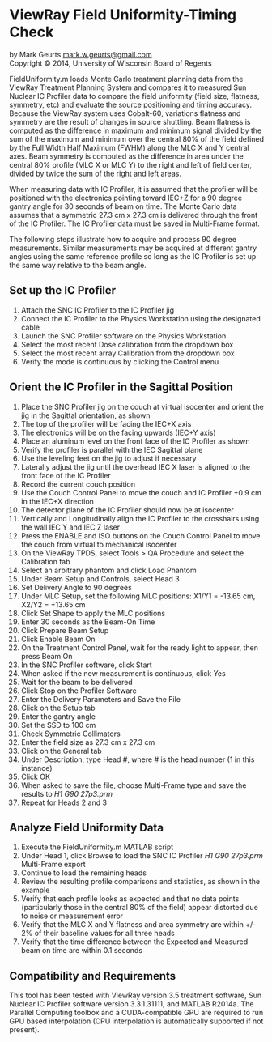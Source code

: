 ViewRay Field Uniformity-Timing Check
===========

by Mark Geurts <mark.w.geurts@gmail.com>
<br>Copyright &copy; 2014, University of Wisconsin Board of Regents

FieldUniformity.m loads Monte Carlo treatment planning data from the ViewRay Treatment Planning System and compares it to measured Sun Nuclear IC Profiler data to compare the field uniformity (field size, flatness, symmetry, etc) and evaluate the source positioning and timing accuracy.  Because the ViewRay system uses Cobalt-60, variations flatness and symmetry are the result of changes in source shuttling. Beam flatness is computed as the difference in maximum and minimum signal divided by the sum of the maximum and minimum over the central 80% of the field defined by the Full Width Half Maximum (FWHM) along the MLC X and Y central axes. Beam symmetry is computed as the difference in area under the central 80% profile (MLC X or MLC Y) to the right and left of field center, divided by twice the sum of the right and left areas. 

When measuring data with IC Profiler, it is assumed that the profiler will be positioned with the electronics pointing toward IEC+Z for a 90 degree gantry angle for 30 seconds of beam on time. The Monte Carlo data assumes that a symmetric 27.3 cm x 27.3 cm is delivered through the front of the IC Profiler.  The IC Profiler data must be saved in Multi-Frame format.

The following steps illustrate how to acquire and process 90 degree measurements.  Similar measurements may be acquired at different gantry angles using the same reference profile so long as the IC Profiler is set up the same way relative to the beam angle.  

## Set up the IC Profiler

1. Attach the SNC IC Profiler to the IC Profiler jig
2. Connect the IC Profiler to the Physics Workstation using the designated cable
3. Launch the SNC Profiler software on the Physics Workstation
4. Select the most recent Dose calibration from the dropdown box
5. Select the most recent array Calibration from the dropdown box
6. Verify the mode is continuous by clicking the Control menu

## Orient the IC Profiler in the Sagittal Position

1. Place the SNC Profiler jig on the couch at virtual isocenter and orient the jig in the Sagittal orientation, as shown
  1. The top of the profiler will be facing the IEC+X axis
  2. The electronics will be on the facing upwards (IEC+Y axis)
  3. Place an aluminum level on the front face of the IC Profiler as shown
  4. Verify the profiler is parallel with the IEC Sagittal plane
  5. Use the leveling feet on the jig to adjust if necessary
  6. Laterally adjust the jig until the overhead IEC X laser is aligned to the front face of the IC Profiler
  7. Record the current couch position
  8. Use the Couch Control Panel to move the couch and IC Profiler +0.9 cm in the IEC+X direction
  9. The detector plane of the IC Profiler should now be at isocenter
  10. Vertically and Longitudinally align the IC Profiler to the crosshairs using the wall IEC Y and IEC Z laser
  11. Press the ENABLE and ISO buttons on the Couch Control Panel to move the couch from virtual to mechanical isocenter
2. On the ViewRay TPDS, select Tools > QA Procedure and select the Calibration tab
3. Select an arbitrary phantom and click Load Phantom
4. Under Beam Setup and Controls, select Head 3
5. Set Delivery Angle to 90 degrees
6. Under MLC Setup, set the following MLC positions: X1/Y1 = -13.65 cm, X2/Y2 = +13.65 cm
7. Click Set Shape to apply the MLC positions
8. Enter 30 seconds as the Beam-On Time
9. Click Prepare Beam Setup
10. Click Enable Beam On
11. On the Treatment Control Panel, wait for the ready light to appear, then press Beam On
12. In the SNC Profiler software, click Start
13. When asked if the new measurement is continuous, click Yes
14. Wait for the beam to be delivered
15. Click Stop on the Profiler Software
16. Enter the Delivery Parameters and Save the File
  1. Click on the Setup tab
  2. Enter the gantry angle
  3. Set the SSD to 100 cm
  4. Check Symmetric Collimators
  5. Enter the field size as 27.3 cm x 27.3 cm
  6. Click on the General tab
  7. Under Description, type Head #, where # is the head number (1 in this instance)
  8. Click OK
  9. When asked to save the file, choose Multi-Frame type and save the results to _H1 G90 27p3.prm_
17. Repeat for Heads 2 and 3

## Analyze Field Uniformity Data

1. Execute the FieldUniformity.m MATLAB script
2. Under Head 1, click Browse to load the SNC IC Profiler _H1 G90 27p3.prm_ Multi-Frame export
3. Continue to load the remaining heads
4. Review the resulting profile comparisons and statistics, as shown in the example
  1. Verify that each profile looks as expected and that no data points (particularly those in the central 80% of the field) appear distorted due to noise or measurement error
  2. Verify that the MLC X and Y flatness and area symmetry are within +/- 2% of their baseline values for all three heads
5. Verify that the time difference between the Expected and Measured beam on time are within 0.1 seconds


## Compatibility and Requirements

This tool has been tested with ViewRay version 3.5 treatment software, Sun Nuclear IC Profiler software version 3.3.1.31111, and MATLAB R2014a.  The Parallel Computing toolbox and a CUDA-compatible GPU are required to run GPU based interpolation (CPU interpolation is automatically supported if not present).

